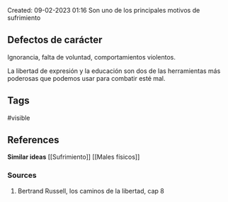 Created: 09-02-2023 01:16
Son uno de los principales motivos de sufrimiento

## <span class="pink"> **Defectos de carácter** </span>
Ignorancia, falta de voluntad, comportamientos violentos.

La libertad de expresión y la educación son dos de las herramientas más poderosas que podemos usar para combatir esté mal.
## <span class="orange"> **Tags**</span>
<span class="tag"> #visible</span> 

## <span class="green"> **References**</span>
<span class="blue"> **Similar ideas** </span>
[[Sufrimiento]]
[[Males físicos]]

### <span class="purple"> **Sources**</span>
1. Bertrand Russell, los caminos de la libertad, cap 8